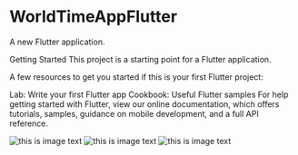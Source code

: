 # WorldTimeAppFlutter


A new Flutter application.

Getting Started
This project is a starting point for a Flutter application.

A few resources to get you started if this is your first Flutter project:

Lab: Write your first Flutter app
Cookbook: Useful Flutter samples
For help getting started with Flutter, view our online documentation, which offers tutorials, samples, guidance on mobile development, and a full API reference.

![this is image text](https://github.com/SyedBaqar14/DATAIMAGES/blob/main/Screenshot_20210515-073503.png?raw=true) ![this is image text](https://github.com/SyedBaqar14/DATAIMAGES/blob/main/Screenshot_20210515-073511.png?raw=true) ![this is image text](https://github.com/SyedBaqar14/DATAIMAGES/blob/main/Screenshot_20210515-073519.png?raw=true)
